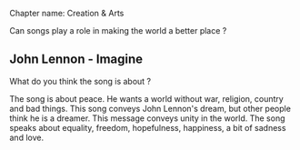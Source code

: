Chapter name: Creation & Arts

Can songs play a role in making the world a better place ?

## John Lennon - Imagine

What do you think the song is about ?

The song is about peace. He wants a world without war, religion, country and bad things. This song conveys John Lennon's dream, but other people think he is a dreamer. This message conveys unity in the world. The song speaks about equality, freedom, hopefulness, happiness, a bit of sadness and love.

